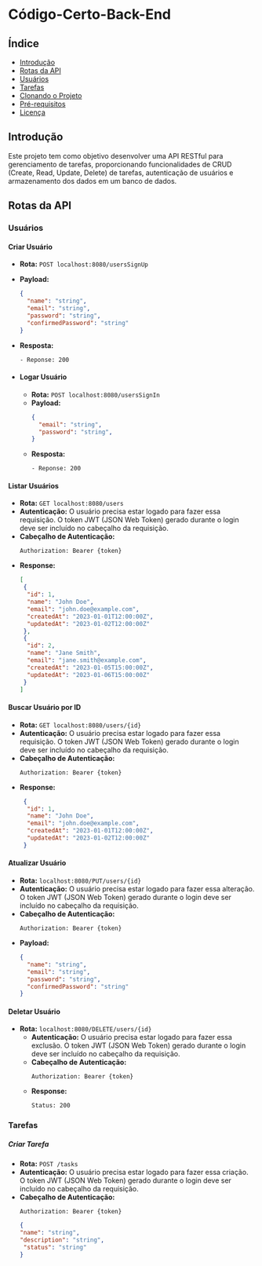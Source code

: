 # Código-Certo-Back-End

## Índice

- [Introdução](#introdução)
- [Rotas da API](#rotas-da-api)
- [Usuários](#usuários)
- [Tarefas](#tarefas)
- [Clonando o Projeto](#clonando-o-projeto)
- [Pré-requisitos](#pré-requisitos)
- [Licença](#licença)

## Introdução

Este projeto tem como objetivo desenvolver uma API RESTful para gerenciamento de tarefas, proporcionando funcionalidades de CRUD (Create, Read, Update, Delete) de tarefas, autenticação de usuários e armazenamento dos dados em um banco de dados.

## Rotas da API

### Usuários

#### Criar Usuário
  - **Rota:** `POST localhost:8080/usersSignUp`
  - **Payload:**
    ```json
    {
      "name": "string",
      "email": "string",
      "password": "string",
      "confirmedPassword": "string"
    }
  - **Resposta:**
    ```http 
    - Reponse: 200
    ```
  
- #### Logar Usuário
  - **Rota:** `POST localhost:8080/usersSignIn`
  - **Payload:**
    ```json
    {
      "email": "string",
      "password": "string",
    }
  - **Resposta:**
    ```http 
    - Reponse: 200
    ```

#### Listar Usuários
  - **Rota:** `GET localhost:8080/users`
  - **Autenticação:** O usuário precisa estar logado para fazer essa requisição. O token JWT (JSON Web Token) gerado durante o login deve ser incluído no cabeçalho da requisição.
  - **Cabeçalho de Autenticação:**
    ```http
    Authorization: Bearer {token}
    ```
  - **Response:**
    ```json
    [
     {
      "id": 1,
      "name": "John Doe",
      "email": "john.doe@example.com",
      "createdAt": "2023-01-01T12:00:00Z",
      "updatedAt": "2023-01-02T12:00:00Z"
     },
     {
      "id": 2,
      "name": "Jane Smith",
      "email": "jane.smith@example.com",
      "createdAt": "2023-01-05T15:00:00Z",
      "updatedAt": "2023-01-06T15:00:00Z"
     }
    ]
    ```

#### Buscar Usuário por ID
  - **Rota:** `GET localhost:8080/users/{id}`
  - **Autenticação:** O usuário precisa estar logado para fazer essa requisição. O token JWT (JSON Web Token) gerado durante o login deve ser incluído no cabeçalho da requisição.
  - **Cabeçalho de Autenticação:**
    ```http
    Authorization: Bearer {token}
    ```
  - **Response:**
    ```json
     {
      "id": 1,
      "name": "John Doe",
      "email": "john.doe@example.com",
      "createdAt": "2023-01-01T12:00:00Z",
      "updatedAt": "2023-01-02T12:00:00Z"
     }
    ```

  
#### Atualizar Usuário
  - **Rota:** `localhost:8080/PUT/users/{id}`
  - **Autenticação:** O usuário precisa estar logado para fazer essa alteração. O token JWT (JSON Web Token) gerado durante o login deve ser incluído no cabeçalho da requisição.
  - **Cabeçalho de Autenticação:**
    ```http
    Authorization: Bearer {token}
  - **Payload:**
    ```json
    {
      "name": "string",
      "email": "string",
      "password": "string",
      "confirmedPassword": "string"
    }

#### Deletar Usuário
- **Rota:** `localhost:8080/DELETE/users/{id}`
  - **Autenticação:** O usuário precisa estar logado para fazer essa exclusão. O token JWT (JSON Web Token) gerado durante o login deve ser incluído no cabeçalho da requisição.
  - **Cabeçalho de Autenticação:**
    ```http
    Authorization: Bearer {token}
  - **Response:**
    ```http
    Status: 200
    ```

### Tarefas

##### Criar Tarefa
  - **Rota:** `POST /tasks`
  - **Autenticação:** O usuário precisa estar logado para fazer essa criação. O token JWT (JSON Web Token) gerado durante o login deve ser incluído no cabeçalho da requisição.
  - **Cabeçalho de Autenticação:**
    ```http
    Authorization: Bearer {token}
    ```
    ```json
    {
    "name": "string",
    "description": "string",
     "status": "string"
    }
